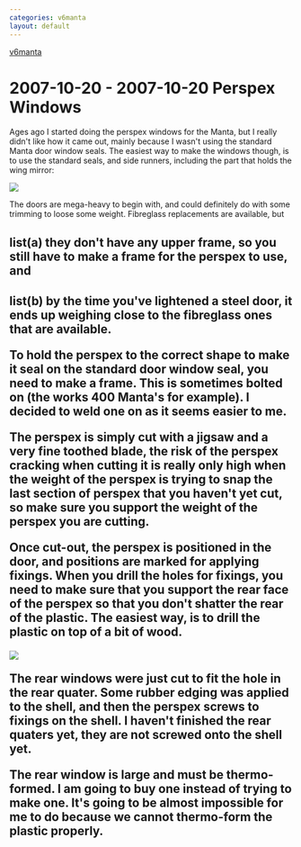 ```yaml
---
categories: v6manta
layout: default
---
```


[v6manta](/v6manta)

# 2007-10-20 - 2007-10-20 Perspex Windows
Ages ago I started doing the perspex windows for the Manta, but I really didn't like how it came out, mainly because I wasn't using the standard Manta door window seals. The easiest way to make the windows though, is to use the standard seals, and side runners, including the part that holds the wing mirror:

![](/img/v6manta/manta0093.jpg)

The doors are mega-heavy to begin with, and could definitely do with some trimming to loose some weight. Fibreglass replacements are available, but <h2 id='list'>list(a) they don't have any upper frame, so you still have to make a frame for the perspex to use, and <h2 id='list'>list(b) by the time you've lightened a steel door, it ends up weighing close to the fibreglass ones that are available.

To hold the perspex to the correct shape to make it seal on the standard door window seal, you need to make a frame. This is sometimes bolted on (the works 400 Manta's for example). I decided to weld one on as it seems easier to me. 

The perspex is simply cut with a jigsaw and a very fine toothed blade, the risk of the perspex cracking when cutting it is really only high when the weight of the perspex is trying to snap the last section of perspex that you haven't yet cut, so make sure you support the weight of the perspex you are cutting.

Once cut-out, the perspex is positioned in the door, and positions are marked for applying fixings. When you drill the holes for fixings, you need to make sure that you support the rear face of the perspex so that you don't shatter the rear of the plastic. The easiest way, is to drill the plastic on top of a bit of wood.

![](/img/v6manta/manta0094.jpg)

The rear windows were just cut to fit the hole in the rear quater. Some rubber edging was applied to the shell, and then the perspex screws to fixings on the shell. I haven't finished the rear quaters yet, they are not screwed onto the shell yet.

The rear window is large and must be thermo-formed. I am going to buy one instead of trying to make one. It's going to be almost impossible for me to do because we cannot thermo-form the plastic properly.
